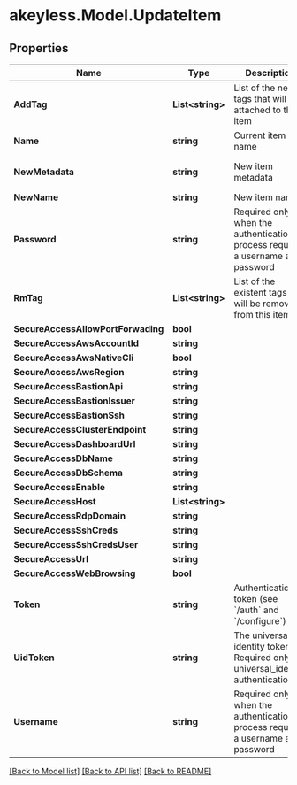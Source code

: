 # akeyless.Model.UpdateItem
## Properties

Name | Type | Description | Notes
------------ | ------------- | ------------- | -------------
**AddTag** | **List&lt;string&gt;** | List of the new tags that will be attached to this item | [optional] 
**Name** | **string** | Current item name | 
**NewMetadata** | **string** | New item metadata | [optional] [default to "default_metadata"]
**NewName** | **string** | New item name | [optional] 
**Password** | **string** | Required only when the authentication process requires a username and password | [optional] 
**RmTag** | **List&lt;string&gt;** | List of the existent tags that will be removed from this item | [optional] 
**SecureAccessAllowPortForwading** | **bool** |  | [optional] 
**SecureAccessAwsAccountId** | **string** |  | [optional] 
**SecureAccessAwsNativeCli** | **bool** |  | [optional] 
**SecureAccessAwsRegion** | **string** |  | [optional] 
**SecureAccessBastionApi** | **string** |  | [optional] 
**SecureAccessBastionIssuer** | **string** |  | [optional] 
**SecureAccessBastionSsh** | **string** |  | [optional] 
**SecureAccessClusterEndpoint** | **string** |  | [optional] 
**SecureAccessDashboardUrl** | **string** |  | [optional] 
**SecureAccessDbName** | **string** |  | [optional] 
**SecureAccessDbSchema** | **string** |  | [optional] 
**SecureAccessEnable** | **string** |  | [optional] 
**SecureAccessHost** | **List&lt;string&gt;** |  | [optional] 
**SecureAccessRdpDomain** | **string** |  | [optional] 
**SecureAccessSshCreds** | **string** |  | [optional] 
**SecureAccessSshCredsUser** | **string** |  | [optional] 
**SecureAccessUrl** | **string** |  | [optional] 
**SecureAccessWebBrowsing** | **bool** |  | [optional] 
**Token** | **string** | Authentication token (see &#x60;/auth&#x60; and &#x60;/configure&#x60;) | [optional] 
**UidToken** | **string** | The universal identity token, Required only for universal_identity authentication | [optional] 
**Username** | **string** | Required only when the authentication process requires a username and password | [optional] 

[[Back to Model list]](../README.md#documentation-for-models) [[Back to API list]](../README.md#documentation-for-api-endpoints) [[Back to README]](../README.md)

